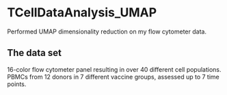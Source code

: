 # TCellDataAnalysis_UMAP
Performed UMAP dimensionality reduction on my flow cytometer data.

## The data set

16-color flow cytometer panel resulting in over 40 different cell populations. 
PBMCs from 12 donors in 7 different vaccine groups, assessed up to 7 time points. 
